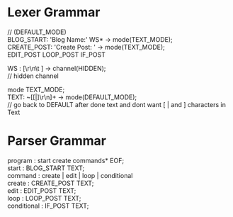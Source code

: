 # Lexer Grammar

// (DEFAULT_MODE) <br>
BLOG_START: 'Blog Name:' WS* -> mode(TEXT_MODE);<br>
CREATE_POST: 'Create Post: ' -> mode(TEXT_MODE);<br>
EDIT_POST
LOOP_POST
IF_POST


WS : [\r\n\t ] -> channel(HIDDEN);<br>
// hidden channel <br>

mode TEXT_MODE;<br>
TEXT: ~[[|\]\r\n]+ -> mode(DEFAULT_MODE);<br> 
// go back to DEFAULT after done text and dont want [ | and ] characters in Text



# Parser Grammar
program : start create commands* EOF; <br>
start : BLOG_START TEXT;<br>
command : create | edit | loop | conditional<br>
create : CREATE_POST TEXT; <br>
edit : EDIT_POST TEXT; <br>
loop : LOOP_POST TEXT; <br>
conditional : IF_POST TEXT; <br>
